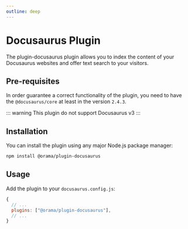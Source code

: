 ```yaml
---
outline: deep
---
```


# Docusaurus Plugin

The plugin-docusaurus plugin allows you to index the content of your Docusaurus websites and offer text search to your visitors.

## Pre-requisites
In order guarantee a correct functionality of the plugin, you need to have the `@docusaurus/core` at least in the version `2.4.3`.

::: warning
This plugin do not support Docusaurus v3
:::

## Installation

You can install the plugin using any major Node.js package manager:

```bash copy 
npm install @orama/plugin-docusaurus
```

## Usage

Add the plugin to your `docusaurus.config.js`:

```js
{
  // ...
  plugins: ["@orama/plugin-docusaurus"],
  // ...
}
```
